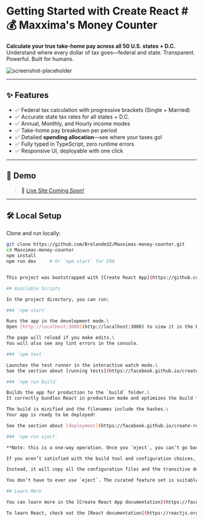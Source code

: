 # Getting Started with Create React # 💰 Maxxima's Money Counter

**Calculate your true take-home pay across all 50 U.S. states + D.C.**  
Understand where every dollar of tax goes—federal and state. Transparent. Powerful. Built for humans.

![screenshot-placeholder](./screenshots/preview.png)

---

## ✨ Features

- ✅ Federal tax calculation with progressive brackets (Single + Married)
- ✅ Accurate state tax rates for all states + D.C.
- ✅ Annual, Monthly, and Hourly income modes
- ✅ Take-home pay breakdown per period
- ✅ Detailed **spending allocation**—see where your taxes go!
- ✅ Fully typed in TypeScript, zero runtime errors
- ✅ Responsive UI, deployable with one click

---

## 🚀 Demo

> 🧠 [Live Site Coming Soon!](https://your-vercel-deployment-url-here.com)

---

## 🛠️ Local Setup

Clone and run locally:

```bash
git clone https://github.com/Brelandm32/Maxximas-money-counter.git
cd Maxximas-money-counter
npm install
npm run dev     # Or `npm start` for CRA


This project was bootstrapped with [Create React App](https://github.com/facebook/create-react-app).

## Available Scripts

In the project directory, you can run:

### `npm start`

Runs the app in the development mode.\
Open [http://localhost:3000](http://localhost:3000) to view it in the browser.

The page will reload if you make edits.\
You will also see any lint errors in the console.

### `npm test`

Launches the test runner in the interactive watch mode.\
See the section about [running tests](https://facebook.github.io/create-react-app/docs/running-tests) for more information.

### `npm run build`

Builds the app for production to the `build` folder.\
It correctly bundles React in production mode and optimizes the build for the best performance.

The build is minified and the filenames include the hashes.\
Your app is ready to be deployed!

See the section about [deployment](https://facebook.github.io/create-react-app/docs/deployment) for more information.

### `npm run eject`

**Note: this is a one-way operation. Once you `eject`, you can’t go back!**

If you aren’t satisfied with the build tool and configuration choices, you can `eject` at any time. This command will remove the single build dependency from your project.

Instead, it will copy all the configuration files and the transitive dependencies (webpack, Babel, ESLint, etc) right into your project so you have full control over them. All of the commands except `eject` will still work, but they will point to the copied scripts so you can tweak them. At this point you’re on your own.

You don’t have to ever use `eject`. The curated feature set is suitable for small and middle deployments, and you shouldn’t feel obligated to use this feature. However we understand that this tool wouldn’t be useful if you couldn’t customize it when you are ready for it.

## Learn More

You can learn more in the [Create React App documentation](https://facebook.github.io/create-react-app/docs/getting-started).

To learn React, check out the [React documentation](https://reactjs.org/).

